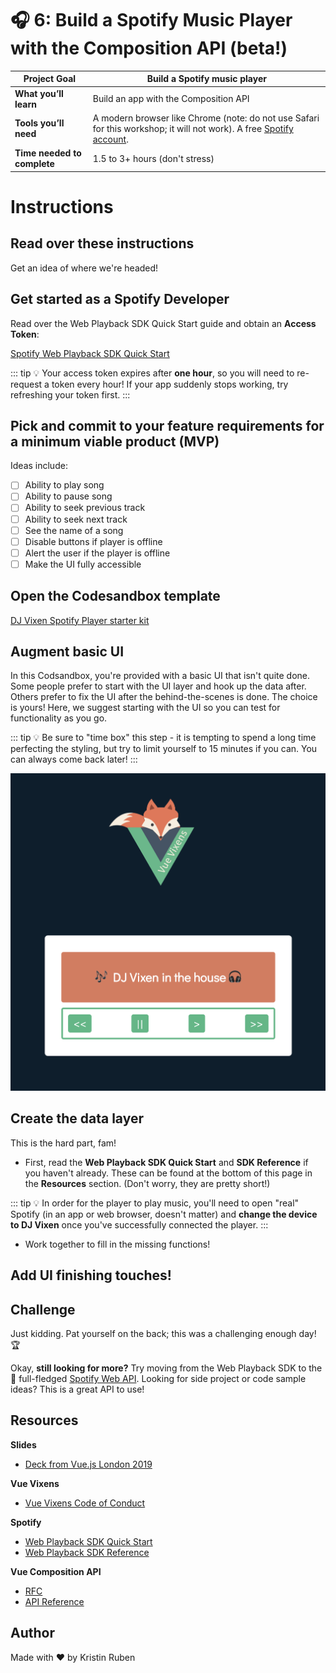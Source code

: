 # 🎧 6: Build a Spotify Music Player with the Composition API (beta!)

| **Project Goal**            | Build a Spotify music player                                                                                                                              |
| --------------------------- | --------------------------------------------------------------------------------------------------------------------------------------------------------- |
| **What you’ll learn**       | Build an app with the Composition API                                                                                                                     |
| **Tools you’ll need**       | A modern browser like Chrome (note: do not use Safari for this workshop; it will not work). A free [Spotify account](https://www.spotify.com/us/signup/). |
| **Time needed to complete** | 1.5 to 3+ hours (don't stress)                                                                                                                            |

# Instructions

## Read over these instructions

Get an idea of where we're headed!

## Get started as a Spotify Developer

Read over the Web Playback SDK Quick Start guide and obtain an **Access Token**:

[Spotify Web Playback SDK Quick Start](https://developer.spotify.com/documentation/web-playback-sdk/quick-start/)

::: tip 💡
Your access token expires after **one hour**, so you will need to re-request a token every hour! If your app suddenly stops working, try refreshing your token first.
:::

## Pick and commit to your feature requirements for a minimum viable product (MVP)

Ideas include:

-   [ ] Ability to play song
-   [ ] Ability to pause song
-   [ ] Ability to seek previous track
-   [ ] Ability to seek next track
-   [ ] See the name of a song
-   [ ] Disable buttons if player is offline
-   [ ] Alert the user if the player is offline
-   [ ] Make the UI fully accessible

## Open the Codesandbox template

[DJ Vixen Spotify Player starter kit](https://codesandbox.io/s/dj-vixen-cm00g)

## Augment basic UI

In this Codsandbox, you're provided with a basic UI that isn't quite done. Some people prefer to start with the UI layer and hook up the data after. Others prefer to fix the UI after the behind-the-scenes is done. The choice is yours! Here, we suggest starting with the UI so you can test for functionality as you go.

::: tip 💡
Be sure to "time box" this step - it is tempting to spend a long time perfecting the styling, but try to limit yourself to 15 minutes if you can. You can always come back later!
:::

![base app](./images/mini6_1.png)

## Create the data layer

This is the hard part, fam!

-   First, read the **Web Playback SDK Quick Start** and **SDK Reference** if you haven't already. These can be found at the bottom of this page in the **Resources** section. (Don't worry, they are pretty short!)

::: tip 💡
In order for the player to play music, you'll need to open "real" Spotify (in an app or web browser, doesn't matter) and **change the device to DJ Vixen** once you've successfully connected the player.
:::

-   Work together to fill in the missing functions!

## Add UI finishing touches!

## Challenge

Just kidding. Pat yourself on the back; this was a challenging enough day! 🏆

Okay, **still looking for more?** Try moving from the Web Playback SDK to the 🥁 full-fledged [Spotify Web API](https://developer.spotify.com/documentation/web-api/). Looking for side project or code sample ideas? This is a great API to use!

## Resources

**Slides**

-   [Deck from Vue.js London 2019](https://docs.google.com/presentation/d/15aACMcHrUJWn1jpauRY3Jf6KDL2KrDWsoRAu-xqNeBg/edit?usp=sharing)

**Vue Vixens**

-   [Vue Vixens Code of Conduct](https://github.com/VueVixens/docs/blob/master/workshop/CODE_OF_CONDUCT.md)

**Spotify**

-   [Web Playback SDK Quick Start](https://developer.spotify.com/documentation/web-playback-sdk/quick-start/)
-   [Web Playback SDK Reference](https://developer.spotify.com/documentation/web-playback-sdk/reference/)

**Vue Composition API**

-   [RFC](https://vue-composition-api-rfc.netlify.com/)
-   [API Reference](https://vue-composition-api-rfc.netlify.com/api.html)

## Author

Made with ❤️ by Kristin Ruben
